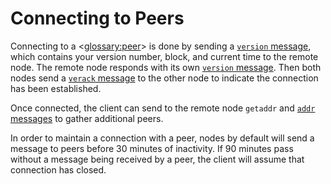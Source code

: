 # Connecting to Peers

Connecting to a <<glossary:peer>> is done by sending a [`version` message](core-ref-p2p-network-control-messages#version), which contains your version number, block, and current time to the remote node. The remote node responds with its own [`version` message](core-ref-p2p-network-control-messages#version). Then both nodes send a [`verack` message](core-ref-p2p-network-control-messages#verack) to the other node to indicate the connection has been established.

Once connected, the client can send to the remote node `getaddr` and [`addr` messages](core-ref-p2p-network-control-messages#addr) to gather additional peers.

In order to maintain a connection with a peer, nodes by default will send a message to peers before 30 minutes of inactivity. If 90 minutes pass without a message being received by a peer, the client will assume that connection has closed.